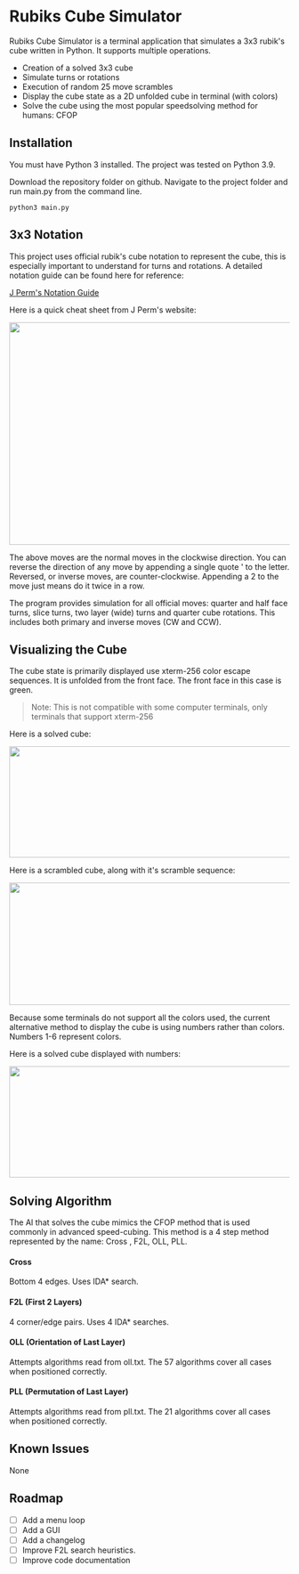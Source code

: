 # Rubiks Cube Simulator
Rubiks Cube Simulator is a terminal application that simulates a 3x3 rubik's cube written in Python. It supports multiple operations.

- Creation of a solved 3x3 cube
- Simulate turns or rotations
- Execution of random 25 move scrambles
- Display the cube state as a 2D unfolded cube in terminal (with colors)
- Solve the cube using the most popular speedsolving method for humans: CFOP

## Installation
You must have Python 3 installed. The project was tested on Python 3.9.

Download the repository folder on github. Navigate to the project folder and run main.py from the command line.

```
python3 main.py
```

## 3x3 Notation
This project uses official rubik's cube notation to represent the cube, this is especially important to understand for turns and rotations. A detailed notation guide can be found here for reference:

[J Perm's Notation Guide](https://jperm.net/3x3/moves)

Here is a quick cheat sheet from J Perm's website:

<img src="https://jperm.net/images/notation.png" width="600" height="400">

The above moves are the normal moves in the clockwise direction. You can reverse the direction of any move by appending a single quote ' to the letter. Reversed, or inverse moves, are counter-clockwise. Appending a 2 to the move just means do it twice in a row.

The program provides simulation for all official moves: quarter and half face turns, slice turns, two layer (wide) turns and quarter cube rotations. This includes both primary and inverse moves (CW and CCW).

## Visualizing the Cube
The cube state is primarily displayed use xterm-256 color escape sequences. It is unfolded from the front face. The front face in this case is green.
> Note: This is not compatible with some computer terminals, only terminals that support xterm-256

Here is a solved cube:

<img src="https://user-images.githubusercontent.com/63261198/138527666-5df8c10e-657b-48c9-b4fc-6693206dede1.png" width="700" height="200">

Here is a scrambled cube, along with it's scramble sequence:

<img src="https://user-images.githubusercontent.com/63261198/138527626-93872c77-0e4d-4970-beb2-7c18e56c8539.png" width="700" height="220">

Because some terminals do not support all the colors used, the current alternative method to display the cube is using numbers rather than colors. Numbers 1-6 represent colors.

Here is a solved cube displayed with numbers:

<img src="https://user-images.githubusercontent.com/63261198/138527688-b586fcb1-effb-4cef-8ce4-321b00a14c7d.png" width="700" height="200">

## Solving Algorithm
The AI that solves the cube mimics the CFOP method that is used commonly in advanced speed-cubing. This method is a 4 step method represented by the name: Cross , F2L, OLL, PLL. 

#### Cross
Bottom 4 edges. Uses IDA* search.

#### F2L (First 2 Layers)
4 corner/edge pairs. Uses 4 IDA* searches.

#### OLL (Orientation of Last Layer)
Attempts algorithms read from oll.txt. The 57 algorithms cover all cases when positioned correctly.

#### PLL (Permutation of Last Layer)
Attempts algorithms read from pll.txt. The 21 algorithms cover all cases when positioned correctly.

## Known Issues
None

## Roadmap
- [ ] Add a menu loop
- [ ] Add a GUI
- [ ] Add a changelog
- [ ] Improve F2L search heuristics.
- [ ] Improve code documentation
